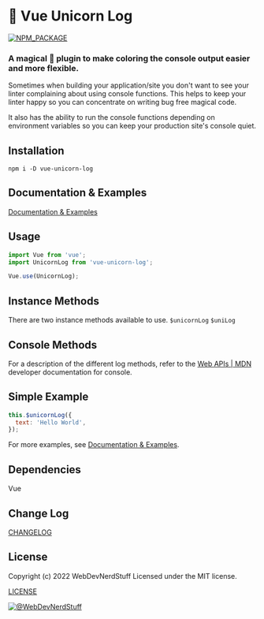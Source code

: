 
# 🦄 Vue Unicorn Log


[![NPM_PACKAGE](https://img.shields.io/badge/NPM%20-Package-%23cb3837)](https://www.npmjs.com/package/vue-unicorn-log)

### A magical 🦄 plugin to make coloring the console output easier and more flexible.

Sometimes when building your application/site you don't want to see your linter complaining about using console functions. This helps to keep your linter happy so you can concentrate on writing bug free magical code.

It also has the ability to run the console functions depending on environment variables so you can keep your production site's console quiet.


## Installation
 
```
npm i -D vue-unicorn-log
```


## Documentation & Examples
 
[Documentation & Examples](https://webdevnerdstuff.github.io/vue-unicorn-log/)


## Usage
 
```javascript
import Vue from 'vue';
import UnicornLog from 'vue-unicorn-log';

Vue.use(UnicornLog);
```


## Instance Methods
 
There are two instance methods available to use.
`$unicornLog`
`$uniLog`


## Console Methods
 
For a description of the different log methods, refer to the [Web APIs | MDN](https://developer.mozilla.org/en-US/docs/Web/API/console) developer documentation for console.


## Simple Example
 
```javascript
this.$unicornLog({
  text: 'Hello World',
});
```

For more examples, see [Documentation & Examples](https://webdevnerdstuff.github.io/vue-unicorn-log/).


## Dependencies

Vue


## Change Log

[CHANGELOG](https://github.com/webdevnerdstuff/vue-unicorn-log/blob/master/CHANGELOG.md)


## License

Copyright (c) 2022 WebDevNerdStuff
Licensed under the MIT license.

[LICENSE](https://github.com/webdevnerdstuff/vue-unicorn-log/blob/master/LICENSE.md)

[![@WebDevNerdStuff](https://img.shields.io/badge/github-webdevnerdstuff-brightgreen.svg)](https://github.com/webdevnerdstuff)
